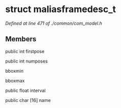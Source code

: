 # struct maliasframedesc_t

*Defined at line 471 of ./common/com_model.h*

## Members

public int firstpose

public int numposes

 bboxmin

 bboxmax

public float interval

public char [16] name



